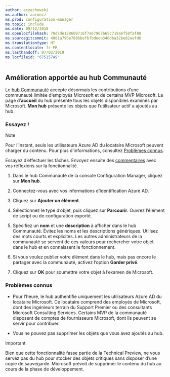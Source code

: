 ```yaml
---
author: aczechowski
ms.author: aaroncz
ms.prod: configuration-manager
ms.topic: include
ms.date: 09/12/2018
ms.openlocfilehash: 70d7de128608716f7a67963b65c719a6f58faf88
ms.sourcegitcommit: 4981a796e7886befb7bdeeb346dba32be82aefd6
ms.translationtype: HT
ms.contentlocale: fr-FR
ms.lasthandoff: 07/02/2019
ms.locfileid: "67515749"
---
```

## <a name="bkmk_hub"></a> Amélioration apportée au hub Communauté
<!--1358926-->

Le [hub Communauté](/sccm/core/get-started/capabilities-in-technical-preview-1807#bkmk_hub) accepte désormais les contributions d’une communauté limitée d’employés Microsoft et de certains MVP Microsoft. La page d’**accueil** du hub présente tous les objets disponibles examinés par Microsoft. **Mon hub** présente les objets que l’utilisateur actif a ajoutés au hub. 


### <a name="try-it-out"></a>Essayez !

> [!Note]  
> Pour l’instant, seuls les utilisateurs Azure AD du locataire Microsoft peuvent charger du contenu. Pour plus d’informations, consultez [Problèmes connus](#bkmk_hub-ki).  

Essayez d’effectuer les tâches. Envoyez ensuite des [commentaires](/sccm/core/understand/find-help#product-feedback) avec vos réflexions sur la fonctionnalité.

1. Dans le hub Communauté de la console Configuration Manager, cliquez sur **Mon hub**.  

2. Connectez-vous avec vos informations d’identification Azure AD.  

3. Cliquez sur **Ajouter un élément**.  

4. Sélectionnez le type d’objet, puis cliquez sur **Parcourir**. Ouvrez l’élément de script ou de configuration exporté.  

5. Spécifiez un **nom** et une **description** à afficher dans le hub Communauté. Évitez les noms et les descriptions génériques. Utilisez des mots courts et explicites. Les autres administrateurs de la communauté se servent de ces valeurs pour rechercher votre objet dans le hub et en connaissent le fonctionnement.  

6. Si vous voulez publier votre élément dans le hub, mais pas encore le partager avec la communauté, activez l’option **Garder privé**.  

7. Cliquez sur **OK** pour soumettre votre objet à l’examen de Microsoft.  


### <a name="bkmk_hub-ki"></a> Problèmes connus

- Pour l’heure, le hub authentifie uniquement les utilisateurs Azure AD du locataire Microsoft. Ce locataire comprend des employés de Microsoft, dont des ingénieurs terrain du Support Premier ou des consultants Microsoft Consulting Services. Certains MVP de la communauté disposent de comptes de fournisseurs Microsoft, dont ils peuvent se servir pour contribuer.  

- Vous ne pouvez pas supprimer les objets que vous avez ajoutés au hub.  

> [!Important]  
> Bien que cette fonctionnalité fasse partie de la Technical Preview, ne vous servez pas du hub pour stocker des objets critiques sans disposer d’une copie de sauvegarde. Microsoft prévoit de supprimer le contenu du hub au cours de la phase de développement.


